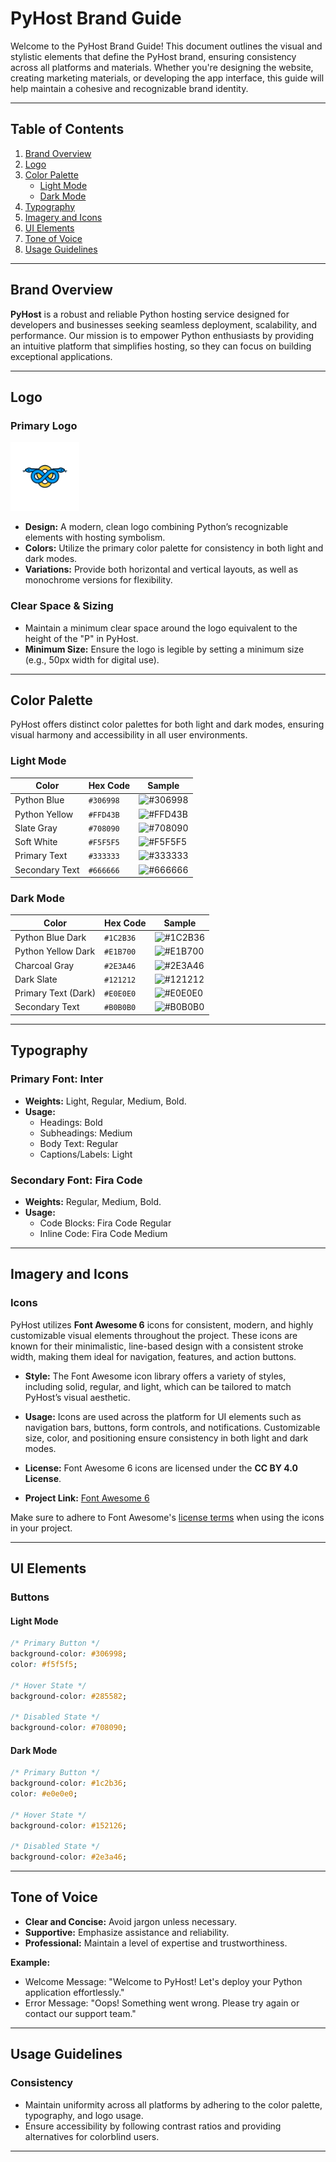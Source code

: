 # PyHost Brand Guide

Welcome to the PyHost Brand Guide! This document outlines the visual and stylistic elements that define the PyHost brand, ensuring consistency across all platforms and materials. Whether you're designing the website, creating marketing materials, or developing the app interface, this guide will help maintain a cohesive and recognizable brand identity.

---

## Table of Contents

1. [Brand Overview](#brand-overview)
2. [Logo](#logo)
3. [Color Palette](#color-palette)
   - [Light Mode](#light-mode)
   - [Dark Mode](#dark-mode)
4. [Typography](#typography)
5. [Imagery and Icons](#imagery-and-icons)
6. [UI Elements](#ui-elements)
7. [Tone of Voice](#tone-of-voice)
8. [Usage Guidelines](#usage-guidelines)

---

## Brand Overview

**PyHost** is a robust and reliable Python hosting service designed for developers and businesses seeking seamless deployment, scalability, and performance. Our mission is to empower Python enthusiasts by providing an intuitive platform that simplifies hosting, so they can focus on building exceptional applications.

---

## Logo

### Primary Logo

<img src="assets/logo-primary.png" alt="Primary Logo" width="110"/>

- **Design:** A modern, clean logo combining Python’s recognizable elements with hosting symbolism.
- **Colors:** Utilize the primary color palette for consistency in both light and dark modes.
- **Variations:** Provide both horizontal and vertical layouts, as well as monochrome versions for flexibility.

### Clear Space & Sizing

- Maintain a minimum clear space around the logo equivalent to the height of the "P" in PyHost.
- **Minimum Size:** Ensure the logo is legible by setting a minimum size (e.g., 50px width for digital use).

---

## Color Palette

PyHost offers distinct color palettes for both light and dark modes, ensuring visual harmony and accessibility in all user environments.

### Light Mode

| Color          | Hex Code  | Sample                                                          |
| -------------- | --------- | --------------------------------------------------------------- |
| Python Blue    | `#306998` | ![#306998](https://via.placeholder.com/20/306998/000000?text=+) |
| Python Yellow  | `#FFD43B` | ![#FFD43B](https://via.placeholder.com/20/FFD43B/000000?text=+) |
| Slate Gray     | `#708090` | ![#708090](https://via.placeholder.com/20/708090/000000?text=+) |
| Soft White     | `#F5F5F5` | ![#F5F5F5](https://via.placeholder.com/20/F5F5F5/000000?text=+) |
| Primary Text   | `#333333` | ![#333333](https://via.placeholder.com/20/333333/000000?text=+) |
| Secondary Text | `#666666` | ![#666666](https://via.placeholder.com/20/666666/000000?text=+) |

### Dark Mode

| Color               | Hex Code  | Sample                                                          |
| ------------------- | --------- | --------------------------------------------------------------- |
| Python Blue Dark    | `#1C2B36` | ![#1C2B36](https://via.placeholder.com/20/1C2B36/000000?text=+) |
| Python Yellow Dark  | `#E1B700` | ![#E1B700](https://via.placeholder.com/20/E1B700/000000?text=+) |
| Charcoal Gray       | `#2E3A46` | ![#2E3A46](https://via.placeholder.com/20/2E3A46/000000?text=+) |
| Dark Slate          | `#121212` | ![#121212](https://via.placeholder.com/20/121212/000000?text=+) |
| Primary Text (Dark) | `#E0E0E0` | ![#E0E0E0](https://via.placeholder.com/20/E0E0E0/000000?text=+) |
| Secondary Text      | `#B0B0B0` | ![#B0B0B0](https://via.placeholder.com/20/B0B0B0/000000?text=+) |

---

## Typography

### Primary Font: **Inter**

- **Weights:** Light, Regular, Medium, Bold.
- **Usage:**
  - Headings: Bold
  - Subheadings: Medium
  - Body Text: Regular
  - Captions/Labels: Light

### Secondary Font: **Fira Code**

- **Weights:** Regular, Medium, Bold.
- **Usage:**
  - Code Blocks: Fira Code Regular
  - Inline Code: Fira Code Medium

---

## Imagery and Icons

### Icons

PyHost utilizes **Font Awesome 6** icons for consistent, modern, and highly customizable visual elements throughout the project. These icons are known for their minimalistic, line-based design with a consistent stroke width, making them ideal for navigation, features, and action buttons.

- **Style:** The Font Awesome icon library offers a variety of styles, including solid, regular, and light, which can be tailored to match PyHost’s visual aesthetic.
- **Usage:** Icons are used across the platform for UI elements such as navigation bars, buttons, form controls, and notifications. Customizable size, color, and positioning ensure consistency in both light and dark modes.

- **License:** Font Awesome 6 icons are licensed under the **CC BY 4.0 License**.
- **Project Link:** [Font Awesome 6](https://fontawesome.com/)

Make sure to adhere to Font Awesome's [license terms](https://fontawesome.com/license) when using the icons in your project.

---

## UI Elements

### Buttons

#### Light Mode

```css
/* Primary Button */
background-color: #306998;
color: #f5f5f5;

/* Hover State */
background-color: #285582;

/* Disabled State */
background-color: #708090;
```

#### Dark Mode

```css
/* Primary Button */
background-color: #1c2b36;
color: #e0e0e0;

/* Hover State */
background-color: #152126;

/* Disabled State */
background-color: #2e3a46;
```

---

## Tone of Voice

- **Clear and Concise:** Avoid jargon unless necessary.
- **Supportive:** Emphasize assistance and reliability.
- **Professional:** Maintain a level of expertise and trustworthiness.

**Example:**

- Welcome Message: "Welcome to PyHost! Let's deploy your Python application effortlessly."
- Error Message: "Oops! Something went wrong. Please try again or contact our support team."

---

## Usage Guidelines

### Consistency

- Maintain uniformity across all platforms by adhering to the color palette, typography, and logo usage.
- Ensure accessibility by following contrast ratios and providing alternatives for colorblind users.

---
